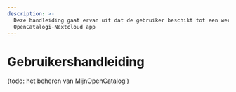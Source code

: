 ```yaml
---
description: >-
  Deze handleiding gaat ervan uit dat de gebruiker beschikt tot een werkende
  OpenCatalogi-Nextcloud app
---
```


# Gebruikershandleiding

(todo: het beheren van MijnOpenCatalogi)
